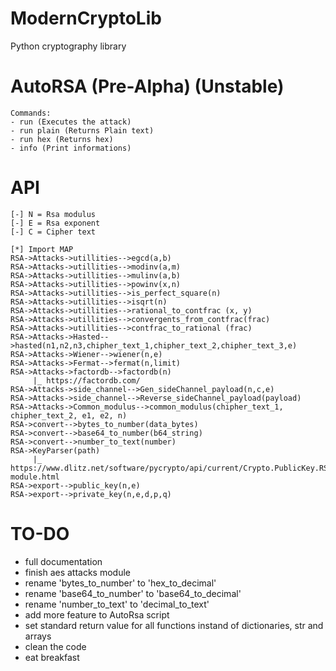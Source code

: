 # ModernCryptoLib
Python cryptography library
# AutoRSA (Pre-Alpha) (Unstable)
```
Commands:
- run (Executes the attack)
- run plain (Returns Plain text)
- run hex (Returns hex)
- info (Print informations)
```

# API
```
[-] N = Rsa modulus
[-] E = Rsa exponent
[-] C = Cipher text

[*] Import MAP
RSA->Attacks->utillities-->egcd(a,b)
RSA->Attacks->utillities-->modinv(a,m)
RSA->Attacks->utillities-->mulinv(a,b)
RSA->Attacks->utillities-->powinv(x,n)
RSA->Attacks->utillities-->is_perfect_square(n)
RSA->Attacks->utillities-->isqrt(n)
RSA->Attacks->utillities-->rational_to_contfrac (x, y)
RSA->Attacks->utillities-->convergents_from_contfrac(frac)    
RSA->Attacks->utillities-->contfrac_to_rational (frac)
RSA->Attacks->Hasted-->hasted(n1,n2,n3,chipher_text_1,chipher_text_2,chipher_text_3,e)
RSA->Attacks->Wiener-->wiener(n,e)
RSA->Attacks->Fermat-->fermat(n,limit)
RSA->Attacks->factordb-->factordb(n)
     |_ https://factordb.com/
RSA->Attacks->side_channel-->Gen_sideChannel_payload(n,c,e)
RSA->Attacks->side_channel-->Reverse_sideChannel_payload(payload)
RSA->Attacks->Common_modulus-->common_modulus(chipher_text_1, chipher_text_2, e1, e2, n)
RSA->convert-->bytes_to_number(data_bytes)
RSA->convert-->base64_to_number(b64_string)
RSA->convert-->number_to_text(number)
RSA->KeyParser(path)
     |_ https://www.dlitz.net/software/pycrypto/api/current/Crypto.PublicKey.RSA-module.html
RSA->export-->public_key(n,e)
RSA->export-->private_key(n,e,d,p,q)
```
# TO-DO
- full documentation
- finish aes attacks module
- rename 'bytes_to_number' to 'hex_to_decimal'
- rename 'base64_to_number' to 'base64_to_decimal'
- rename 'number_to_text' to 'decimal_to_text'
- add more feature to AutoRsa script
- set standard return value for all functions instand of dictionaries, str and arrays
- clean the code
- eat breakfast

